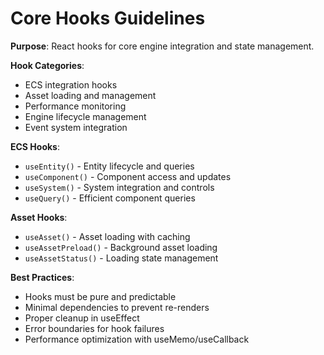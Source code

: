 # Core Hooks Guidelines

**Purpose**: React hooks for core engine integration and state management.

**Hook Categories**:

- ECS integration hooks
- Asset loading and management
- Performance monitoring
- Engine lifecycle management
- Event system integration

**ECS Hooks**:

- `useEntity()` - Entity lifecycle and queries
- `useComponent()` - Component access and updates
- `useSystem()` - System integration and controls
- `useQuery()` - Efficient component queries

**Asset Hooks**:

- `useAsset()` - Asset loading with caching
- `useAssetPreload()` - Background asset loading
- `useAssetStatus()` - Loading state management

**Best Practices**:

- Hooks must be pure and predictable
- Minimal dependencies to prevent re-renders
- Proper cleanup in useEffect
- Error boundaries for hook failures
- Performance optimization with useMemo/useCallback
